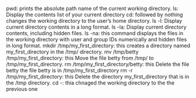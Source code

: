 pwd: prints the absolute path name of the current working directory.
ls: Display the contents list of your current directory
cd: followed by nothing changes the working directory to the user’s home directory.
ls -l: Display current directory contents in a long format.
ls -la: Display current directory contents, including hidden files.
ls -na: this command displays the files in the working directory  with user and group IDs numerically and hidden files in long format.
mkdir /tmp/my_first_directory: this creates a directory named my_first_directory in the /tmp/ directory.
mv /tmp/betty /tmp/my_first_directory: this Move the file betty from /tmp/ to /tmp/my_first_directory.
rm /tmp/my_first_directory/betty: this Delete the file betty the file betty is in /tmp/my_first_directory
rm -r /tmp/my_first_directory: this Delete the directory my_first_directory that is in the /tmp directory.
cd -: thia chnaged the working directory to the the previous one
